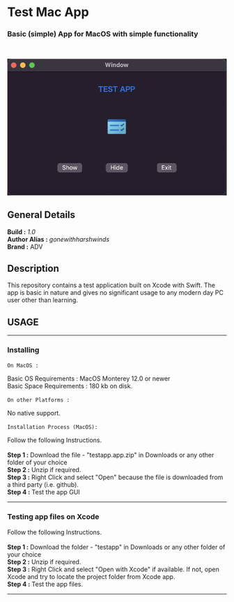 # Test Mac App

### Basic (simple) App for MacOS with simple functionality </br>
</br>

![Screenshot](graphics/screenshot-testapp.png?raw=true "Title")

## General Details

**Build :** *1.0* </br>
**Author Alias :** *gonewithharshwinds* </br>
**Brand :** ADV </br>

## Description

This repository contains a test application built on Xcode with Swift. The app is basic in nature and gives no significant usage to any modern day PC user other than learning.

## USAGE

---
### Installing

`On MacOS :`

Basic OS Requirements : MacOS Monterey 12.0 or newer </br>
Basic Space Requirements : 180 kb on disk. </br>


`On other Platforms :`

No native support.


`Installation Process (MacOS):`

Follow the following Instructions.
</br>
</br>
**Step 1 :** Download the file - "testapp.app.zip" in Downloads or any other folder of your choice </br>
**Step 2 :** Unzip if required. </br>
**Step 3 :** Right Click and select "Open" because the file is downloaded from a third party (i.e. github). </br>
**Step 4 :** Test the app GUI

---
### Testing app files on Xcode

Follow the following Instructions. 
</br>
</br>
**Step 1 :** Download the folder - "testapp" in Downloads or any other folder of your choice </br>
**Step 2 :** Unzip if required. </br>
**Step 3 :** Right Click and select "Open with Xcode" if available. If not, open Xcode and try to locate the project folder from Xcode app. </br>
**Step 4 :** Test the app files. </br>

---
